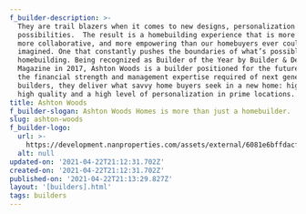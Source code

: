 ```yaml
---
f_builder-description: >-
  They are trail blazers when it comes to new designs, personalization and
  possibilities.  The result is a homebuilding experience that is more personal,
  more collaborative, and more empowering than our homebuyers ever could have
  imagined. One that constantly pushes the boundaries of what’s possible in
  homebuilding. Being recognized as Builder of the Year by Builder & Developer
  Magazine in 2017, Ashton Woods is a builder positioned for the future. With
  the financial strength and management expertise required of next generation
  builders, they deliver what savvy home buyers seek in a new home: high design,
  high quality and a high level of personalization in prime locations.
title: Ashton Woods
f_builder-slogan: Ashton Woods Homes is more than just a homebuilder.
slug: ashton-woods
f_builder-logo:
  url: >-
    https://development.nanproperties.com/assets/external/6081e6bffdacf8493134a2eb_6077bf4757ddc41ee6daa451_60347211c64c9ashton-woods.png
  alt: null
updated-on: '2021-04-22T21:12:31.702Z'
created-on: '2021-04-22T21:12:31.702Z'
published-on: '2021-04-22T21:13:29.827Z'
layout: '[builders].html'
tags: builders
---
```



